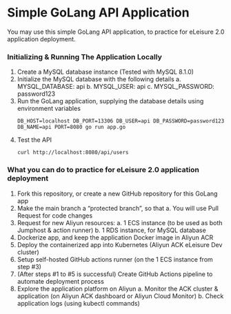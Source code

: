 # Simple GoLang API Application
You may use this simple GoLang API application, to practice for eLeisure 2.0 application deployment.

### Initializing & Running The Application Locally
1. Create a MySQL database instance (Tested with MySQL 8.1.0)
2. Initialize the MySQL database with the following details
    a. MYSQL_DATABASE: api
    b. MYSQL_USER: api
    c. MYSQL_PASSWORD: password123
3. Run the GoLang application, supplying the database details using environment variables
    ```shell
    DB_HOST=localhost DB_PORT=13306 DB_USER=api DB_PASSWORD=password123 DB_NAME=api PORT=8080 go run app.go
    ```
4. Test the API
    ```shell
    curl http://localhost:8080/api/users
    ```

### What you can do to practice for eLeisure 2.0 application deployment
1. Fork this repository, or create a new GitHub repository for this GoLang app
2. Make the main branch a “protected branch”, so that
    a. You will use Pull Request for code changes
3. Request for new Aliyun resources:
    a. 1 ECS instance (to be used as both Jumphost & action runner)
    b. 1 RDS instance, for MySQL database
4. Dockerize app, and keep the application Docker image in Aliyun ACR
5. Deploy the containerized app into Kubernetes (Aliyun ACK eLeisure Dev cluster)
6. Setup self-hosted GitHub actions runner (on the 1 ECS instance from step #3)
7. (After steps #1 to #5 is successful) Create GitHub Actions pipeline to automate deployment process
8. Explore the application platform on Aliyun
    a. Monitor the ACK cluster & application (on Aliyun ACK dashboard or Aliyun Cloud Monitor)
    b. Check application logs (using kubectl commands)

